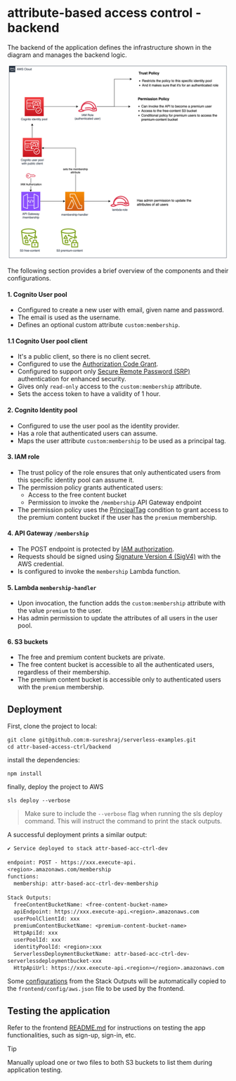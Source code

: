 # attribute-based access control - backend

The backend of the application defines the infrastructure shown in the diagram and manages the backend logic.

![Application architecture - backend](../media/app-diagram-backend.png)

The following section provides a brief overview of the components and their configurations.

#### 1. Cognito User pool

* Configured to create a new user with email, given name and password.
* The email is used as the username.
* Defines an optional custom attribute `custom:membership`.

#### 1.1 Cognito User pool client

* It's a public client, so there is no client secret.
* Configured to use the [Authorization Code Grant](https://aws.amazon.com/blogs/security/how-to-use-oauth-2-0-in-amazon-cognito-learn-about-the-different-oauth-2-0-grants/).
* Configured to support only [Secure Remote Password (SRP)](https://docs.aws.amazon.com/cognito/latest/developerguide/amazon-cognito-user-pools-authentication-flow.html) authentication for enhanced security.
* Gives only `read-only` access to the `custom:membership` attribute.
* Sets the access token to have a validity of 1 hour.

#### 2. Cognito Identity pool

* Configured to use the user pool as the identity provider.
* Has a role that authenticated users can assume.
* Maps the user attribute `custom:membership` to be used as a principal tag.

#### 3. IAM role

* The trust policy of the role ensures that only authenticated users from this specific identity pool can assume it.
* The permission policy grants authenticated users:
  * Access to the free content bucket
  * Permission to invoke the `/membership` API Gateway endpoint
* The permission policy uses the [PrincipalTag](https://docs.aws.amazon.com/IAM/latest/UserGuide/access_iam-tags.html) condition to grant access to the premium content bucket if the user has the `premium` membership.

#### 4. API Gateway `/membership`

* The POST endpoint is protected by [IAM authorization](https://docs.aws.amazon.com/apigateway/latest/developerguide/http-api-access-control-iam.html).
* Requests should be signed using [Signature Version 4 (SigV4)](https://docs.aws.amazon.com/IAM/latest/UserGuide/create-signed-request.html) with the AWS credential.
* Is configured to invoke the `membership` Lambda function.

#### 5. Lambda `membership-handler`

* Upon invocation, the function adds the `custom:membership` attribute with the value `premium` to the user.
* Has admin permission to update the attributes of all users in the user pool.

#### 6. S3 buckets

* The free and premium content buckets are private.
* The free content bucket is accessible to all the authenticated users, regardless of their membership.
* The premium content bucket is accessible only to authenticated users with the `premium` membership.

## Deployment

First, clone the project to local:

```shell
git clone git@github.com:m-sureshraj/serverless-examples.git
cd attr-based-access-ctrl/backend
```

install the dependencies:

```shell
npm install
```

finally, deploy the project to AWS

```shell
sls deploy --verbose
```

> Make sure to include the `--verbose` flag when running the sls deploy command. This will instruct the command to print the stack outputs.

A successful deployment prints a similar output:

```
✔ Service deployed to stack attr-based-acc-ctrl-dev

endpoint: POST - https://xxx.execute-api.<region>.amazonaws.com/membership
functions:
  membership: attr-based-acc-ctrl-dev-membership

Stack Outputs:
  freeContentBucketName: <free-content-bucket-name>
  apiEndpoint: https://xxx.execute-api.<region>.amazonaws.com
  userPoolClientId: xxx
  premiumContentBucketName: <premium-content-bucket-name>
  HttpApiId: xxx
  userPoolId: xxx
  identityPoolId: <region>:xxx
  ServerlessDeploymentBucketName: attr-based-acc-ctrl-dev-serverlessdeploymentbucket-xxx
  HttpApiUrl: https://xxx.execute-api.<region></region>.amazonaws.com
```

Some [configurations](./serverless.yml#L39) from the Stack Outputs will be automatically copied 
to the `frontend/config/aws.json` file to be used by the frontend.

## Testing the application

Refer to the frontend [README.md](../frontend/README.md) for instructions on testing 
the app functionalities, such as sign-up, sign-in, etc.

> [!TIP]  
> Manually upload one or two files to both S3 buckets to list them during application testing.
